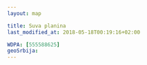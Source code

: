 ```yaml
---
layout: map

title: Suva planina
last_modified_at: 2018-05-18T00:19:16+02:00

WDPA: [555588625]
geoSrbija:
---
```

